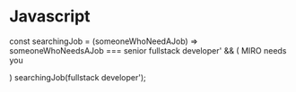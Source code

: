 # Javascript
const searchingJob = (someoneWhoNeedAJob) => someoneWhoNeedsAJob === senior fullstack developer' && ( MIRO needs you

 ) searchingJob(fullstack developer');
